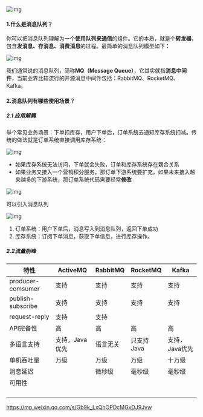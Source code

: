 ![img](https://cdn.nlark.com/yuque/0/2022/jpeg/27485514/1650859108531-2ee4acc3-c32b-459f-a9a6-076064076c7c.jpeg)

#### 1.什么是消息队列？

你可以把消息队列理解为一个**使用队列来通信**的组件。它的本质，就是个**转发器**，包含**发消息、存消息、消费消息**的过程。最简单的消息队列模型如下：

![img](https://cdn.nlark.com/yuque/0/2022/png/27485514/1650866083692-617e7332-08bc-45aa-af20-e3f5eccc3467.png)

我们通常说的消息队列，简称**MQ（Message Queue）**，它其实就指**消息中间件**，当前业界比较流行的开源消息中间件包括：RabbitMQ、RocketMQ、Kafka。

#### 2.消息队列有哪些使用场景？

#####  2.1 应用解耦

举个常见业务场景：下单扣库存，用户下单后，订单系统去通知库存系统扣减。传统的做法就是订单系统直接调用库存系统：

![img](https://cdn.nlark.com/yuque/0/2022/png/27485514/1650866341940-3fbc98e7-d0d5-4f60-9ff8-e83d36bcae13.png)

- 如果库存系统无法访问，下单就会失败，订单和库存系统存在耦合关系
- 如果业务又接入一个营销积分服务，那订单下游系统要扩充，如果未来接入越来越多的下游系统，那订单系统代码需要经常**修改**

![img](https://cdn.nlark.com/yuque/0/2022/png/27485514/1650866381780-bf595764-239b-4816-937b-156e4b77fb68.png)

可以引入消息队列

![img](https://cdn.nlark.com/yuque/0/2022/png/27485514/1650866439909-d36b39a7-034c-4630-8c54-076299087689.png)

1. 订单系统：用户下单后，消息写入到消息队列，返回下单成功
2. 库存系统：订阅下单消息，获取下单信息，进行库存操作。

##### 2.2流量削峰

| 特性              | ActiveMQ       | RabbitMQ | RocketMQ   | Kafka          |
| ----------------- | -------------- | -------- | ---------- | -------------- |
| producer-comsumer | 支持           | 支持     | 支持       | 支持           |
| publish-subscribe | 支持           | 支持     | 支持       | 支持           |
| request-reply     | 支持           | 支持     |            |                |
| API完备性         | 高             | 高       | 高         | 高             |
| 多语言支持        | 支持，Java优先 | 语言无关 | 只支持Java | 支持，Java优先 |
| 单机吞吐量        | 万级           | 万级     | 万级       | 十万级         |
| 消息延迟          |                | 微秒级   | 毫秒级     | 毫秒级         |
| 可用性            |                |          |            |                |
|                   |                |          |            |                |
|                   |                |          |            |                |
|                   |                |          |            |                |
|                   |                |          |            |                |



https://mp.weixin.qq.com/s/Gb9k_LxQhOPDcMGxDJ9Jvw